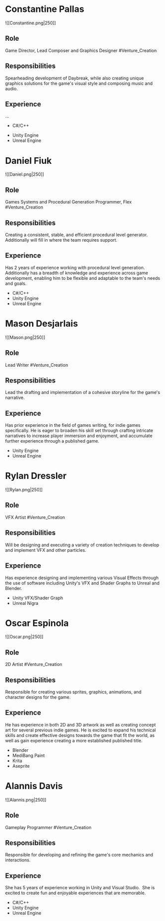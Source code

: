 # Constantine Pallas
![[Constantine.png|250]]
## Role
Game Director, Lead Composer and Graphics Designer
#Venture_Creation
## Responsibilities
Spearheading development of Daybreak, while also creating unique graphics solutions for the game's visual style and composing music and audio.
## Experience
...
* C#/C++
- Unity Engine
- Unreal Engine
# Daniel Fiuk
![[Daniel.png|250]]
## Role
Games Systems and Procedural Generation Programmer, Flex
#Venture_Creation
## Responsibilities
Creating a consistent, stable, and efficient procedural level generator. Additionally will fill in where the team requires support. 
## Experience
Has 2 years of experience working with procedural level generation. Additionally has a breadth of knowledge and experience across game development, enabling him to be flexible and adaptable to the team's needs and goals.
- C#/C++
- Unity Engine
- Unreal Engine
# Mason Desjarlais
![[Mason.png|250]]
## Role
Lead Writer
#Venture_Creation
## Responsibilities
Lead the drafting and implementation of a cohesive storyline for the game's narrative.
## Experience
Has prior experience in the field of games writing, for indie games specifically. He is eager to broaden his skill set through crafting intricate narratives to increase player immersion and enjoyment, and accumulate further experience through a published game.
- Unity Engine
- Unreal Engine
# Rylan Dressler
![[Rylan.png|250]]
## Role
VFX Artist
#Venture_Creation
## Responsibilities
Will be designing and executing a variety of creation techniques to develop and implement VFX and other particles.
## Experience
Has experience designing and implementing various Visual Effects through the use of software including Unity's VFX and Shader Graphs to Unreal and Blender. 
- Unity VFX/Shader Graph
- Unreal Nigra
# Oscar Espinola
![[Oscar.png|250]]
## Role
2D Artist
#Venture_Creation
## Responsibilities
Responsible for creating various sprites, graphics, animations, and character designs for the game.
## Experience
He has experience in both 2D and 3D artwork as well as creating concept art for several previous indie games. He is excited to expand his technical skills and create effective designs towards the game that fit the world, as well as gain experience creating a more established published title.
- Blender
- MediBang Paint
- Krita
- Aseprite
# Alannis Davis
![[Alannis.png|250]]
## Role
Gameplay Programmer
#Venture_Creation
## Responsibilities
Responsible for developing and refining the game's core mechanics and interactions.
## Experience
She has 5 years of experience working in Unity and Visual Studio.  She is excited to create fun and enjoyable experiences that are memorable.
- C#/C++
- Unity Engine
- Unreal Engine